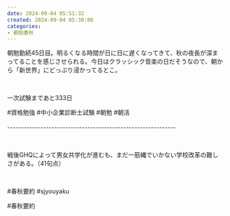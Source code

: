 ```yaml
---
date: 2024-09-04 05:51:32
created: 2024-09-04 05:38:00
categories:
- 朝勉春秋
---
```


朝勉勤続45日目。明るくなる時間が日に日に遅くなってきて、秋の夜長が深まってることを感じさせられる。今日はクラッシック音楽の日だそうなので、朝から「新世界」にどっぷり浸かってるとこ。

<br>

一次試験まであと333日

#資格勉強 #中小企業診断士試験 #朝勉 #朝活  
\
\-------------------------------------------------------------

<br>

戦後GHQによって男女共学化が進むも、まだ一筋縄でいかない学校改革の難しさがある。（41句点）

<br>

#春秋要約 #sjyouyaku

#春秋要約